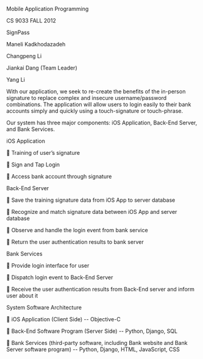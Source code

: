 Mobile Application Programming

CS 9033 FALL 2012

SignPass

Maneli Kadkhodazadeh

Changpeng Li

Jiankai Dang (Team Leader)

Yang Li

With our application, we seek to re-create the benefits of the in-person signature to replace complex and insecure username/password combinations. The application will allow users to login easily to their bank accounts simply and quickly using a touch-signature or touch-phrase.

Our system has three major components: iOS Application, Back-End Server, and Bank Services.


iOS Application

 Training of user’s signature

 Sign and Tap Login

 Access bank account through signature


Back-End Server

 Save the training signature data from iOS App to server database

 Recognize and match signature data between iOS App and server database

 Observe and handle the login event from bank service

 Return the user authentication results to bank server


Bank Services

 Provide login interface for user

 Dispatch login event to Back-End Server

 Receive the user authentication results from Back-End server and inform user about it

System Software Architecture

 iOS Application (Client Side) -- Objective-C

 Back-End Software Program (Server Side) -- Python, Django, SQL

 Bank Services (third-party software, including Bank website and Bank Server software program) -- Python, Django, HTML, JavaScript, CSS
